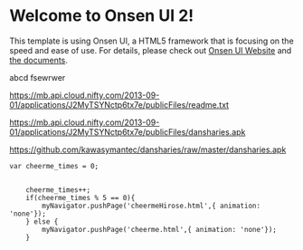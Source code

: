 # Welcome to Onsen UI 2!

This template is using Onsen UI, a HTML5 framework that is focusing on the speed and ease of use.
For details, please check out [Onsen UI Website](http://onsenui.io) and [the documents](http://onsenui.io/v2/).

abcd
fsewrwer


https://mb.api.cloud.nifty.com/2013-09-01/applications/J2MyTSYNctp6tx7e/publicFiles/readme.txt


https://mb.api.cloud.nifty.com/2013-09-01/applications/J2MyTSYNctp6tx7e/publicFiles/dansharies.apk

https://github.com/kawasymantec/dansharies/raw/master/dansharies.apk


    var cheerme_times = 0;


        cheerme_times++;
        if(cheerme_times % 5 == 0){            
            myNavigator.pushPage('cheermeHirose.html',{ animation: 'none'});        
        } else {
            myNavigator.pushPage('cheerme.html',{ animation: 'none'});        
        }